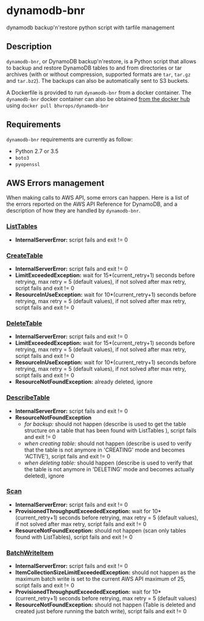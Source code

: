 dynamodb-bnr
============

dynamodb backup'n'restore python script with tarfile management

## Description

`dynamodb-bnr`, or DynamoDB backup'n'restore, is a Python script that allows to backup and restore DynamoDB tables to and from directories or tar archives (with or without compression, supported formats are `tar`, `tar.gz` and `tar.bz2`). The backups can also be automatically sent to S3 buckets.

A Dockerfile is provided to run `dynamodb-bnr` from a docker container. The `dynamodb-bnr` docker container can also be obtained [from the docker hub][dockerhub] using `docker pull bhvrops/dynamodb-bnr`

## Requirements

`dynamodb-bnr` requirements are currently as follow:
  - Python 2.7 or 3.5
  - `boto3`
  - `pyopenssl`

## AWS Errors management

When making calls to AWS API, some errors can happen. Here is a list of the errors reported on the AWS API Reference for DynamoDB, and a description of how they are handled by `dynamodb-bnr`.

### [ListTables][aws_errors:listtables]
 - **InternalServerError:** script fails and exit != 0

### [CreateTable][aws_errors:createtable]
  - **InternalServerError:** script fails and exit != 0
  - **LimitExceededException:** wait for 15*(current_retry+1) seconds before retrying, max retry = 5 (default values), if not solved after max retry, script fails and exit != 0
  - **ResourceInUseException:** wait for 10*(current_retry+1) seconds before retrying, max retry = 5 (default values), if not solved after max retry, script fails and exit != 0

### [DeleteTable][aws_errors:deletetable]
  - **InternalServerError:** script fails and exit != 0
  - **LimitExceededException:** wait for 15*(current_retry+1) seconds before retrying, max retry = 5 (default values), if not solved after max retry, script fails and exit != 0
  - **ResourceInUseException:** wait for 10*(current_retry+1) seconds before retrying, max retry = 5 (default values), if not solved after max retry, script fails and exit != 0
  - **ResourceNotFoundException:** already deleted, ignore

### [DescribeTable][aws_errors:describetable]
  - **InternalServerError:** script fails and exit != 0
  - **ResourceNotFoundException**
    - _for backup:_ should not happen (describe is used to get the table structure on a table that has been found with ListTables ), script fails and exit != 0
    - _when creating table:_ should not happen (describe is used to verify that the table is not anymore in 'CREATING' mode and becomes 'ACTIVE'), script fails and exit != 0
    - _when deleting table:_ should happen (describe is used to verify that the table is not anymore in 'DELETING' mode and becomes actually deleted), ignore

### [Scan][aws_errors:scan]
  - **InternalServerError:** script fails and exit != 0
  - **ProvisionedThroughputExceededException:** wait for 10*(current_retry+1) seconds before retrying, max retry = 5 (default values), if not solved after max retry, script fails and exit != 0
  - **ResourceNotFoundException:** should not happen (scan only tables found with ListTables), script fails and exit != 0

### [BatchWriteItem][aws_errors:batchwriteitem]

  - **InternalServerError:** script fails and exit != 0
  - **ItemCollectionSizeLimitExceededException:** should not happen as the maximum batch write is set to the current AWS API maximum of 25, script fails and exit != 0
  - **ProvisionedThroughputExceededException:** wait for 10*(current_retry+1) seconds before retrying, max retry = 5 (default values)
  - **ResourceNotFoundException:** should not happen (Table is deleted and created just before running the batch write), script fails and exit != 0


[dockerhub]: https://hub.docker.com/r/bhvrops/dynamodb-bnr/
[aws_errors:listtables]: http://docs.aws.amazon.com/amazondynamodb/latest/APIReference/API_ListTables.html#API_ListTables_Errors
[aws_errors:createtable]: http://docs.aws.amazon.com/amazondynamodb/latest/APIReference/API_CreateTable.html#API_CreateTable_Errors
[aws_errors:deletetable]: http://docs.aws.amazon.com/amazondynamodb/latest/APIReference/API_DeleteTable.html#API_DeleteTable_Errors
[aws_errors:describetable]: http://docs.aws.amazon.com/amazondynamodb/latest/APIReference/API_DescribeTable.html#API_DescribeTable_Errors
[aws_errors:scan]: http://docs.aws.amazon.com/amazondynamodb/latest/APIReference/API_Scan.html#API_Scan_Errors
[aws_errors:batchwriteitem]: http://docs.aws.amazon.com/amazondynamodb/latest/APIReference/API_BatchWriteItem.html#API_BatchWriteItem_Errors
